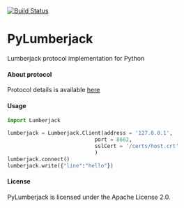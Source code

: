 [![Build Status](https://travis-ci.org/Marcin1700/PyLumberjack.svg?branch=master)](https://travis-ci.org/Marcin1700/PyLumberjack)

# PyLumberjack
Lumberjack protocol implementation for Python



#### About protocol
Protocol details is available [here](https://github.com/elastic/logstash-forwarder/blob/master/PROTOCOL.md)

#### Usage

```python
import Lumberjack

lumberjack = Lumberjack.Client(address = '127.0.0.1',
                            port = 8662,
                            sslCert = '/certs/host.crt'
                            )
lumberjack.connect()
lumberjack.write({"line":"hello"})
```

#### License
PyLumberjack is licensed under the Apache License 2.0.
